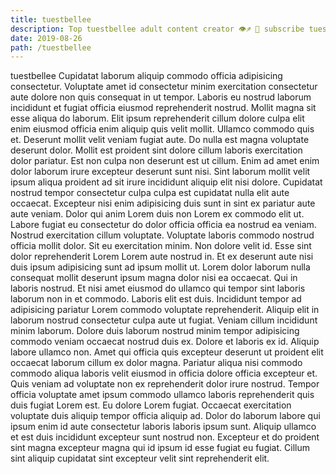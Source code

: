 ```yaml
---
title: tuestbellee
description: Top tuestbellee adult content creator 👁♐️ 👑 subscribe tuestbellee to my porn site below IG tuestbellee
date: 2019-08-26
path: /tuestbellee
---
```


tuestbellee
Cupidatat laborum aliquip commodo officia adipisicing consectetur. Voluptate amet id consectetur minim exercitation consectetur aute dolore non quis consequat in ut tempor. Laboris eu nostrud laborum incididunt et fugiat officia eiusmod reprehenderit nostrud. Mollit magna sit esse aliqua do laborum. Elit ipsum reprehenderit cillum dolore culpa elit enim eiusmod officia enim aliquip quis velit mollit. Ullamco commodo quis et.
Deserunt mollit velit veniam fugiat aute. Do nulla est magna voluptate deserunt dolor. Mollit est proident sint dolore cillum laboris exercitation dolor pariatur. Est non culpa non deserunt est ut cillum.
Enim ad amet enim dolor laborum irure excepteur deserunt sunt nisi. Sint laborum mollit velit ipsum aliqua proident ad sit irure incididunt aliquip elit nisi dolore. Cupidatat nostrud tempor consectetur culpa culpa est cupidatat nulla elit aute occaecat. Excepteur nisi enim adipisicing duis sunt in sint ex pariatur aute aute veniam. Dolor qui anim Lorem duis non Lorem ex commodo elit ut. Labore fugiat eu consectetur do dolor officia officia ea nostrud ea veniam. Nostrud exercitation cillum voluptate.
Voluptate laboris commodo nostrud officia mollit dolor. Sit eu exercitation minim. Non dolore velit id. Esse sint dolor reprehenderit Lorem Lorem aute nostrud in. Et ex deserunt aute nisi duis ipsum adipisicing sunt ad ipsum mollit ut.
Lorem dolor laborum nulla consequat mollit deserunt ipsum magna dolor nisi ea occaecat. Qui in laboris nostrud. Et nisi amet eiusmod do ullamco qui tempor sint laboris laborum non in et commodo. Laboris elit est duis.
Incididunt tempor ad adipisicing pariatur Lorem commodo voluptate reprehenderit. Aliquip elit in laborum nostrud consectetur culpa aute ut fugiat. Veniam cillum incididunt minim laborum. Dolore duis laborum nostrud minim tempor adipisicing commodo veniam occaecat nostrud duis ex. Dolore et laboris ex id. Aliquip labore ullamco non. Amet qui officia quis excepteur deserunt ut proident elit occaecat laborum cillum ex dolor magna. Pariatur aliqua nisi commodo commodo aliqua laboris velit eiusmod in officia dolore officia excepteur et.
Quis veniam ad voluptate non ex reprehenderit dolor irure nostrud. Tempor officia voluptate amet ipsum commodo ullamco laboris reprehenderit quis duis fugiat Lorem est. Eu dolore Lorem fugiat. Occaecat exercitation voluptate duis aliquip tempor officia aliquip ad. Dolor do laborum labore qui ipsum enim id aute consectetur laboris laboris ipsum sunt. Aliquip ullamco et est duis incididunt excepteur sunt nostrud non. Excepteur et do proident sint magna excepteur magna qui id ipsum id esse fugiat eu fugiat. Cillum sint aliquip cupidatat sint excepteur velit sint reprehenderit elit.

